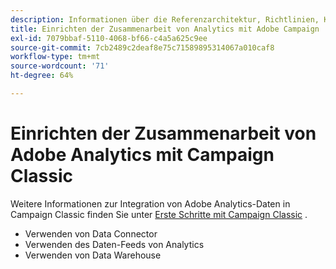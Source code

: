 ```yaml
---
description: Informationen über die Referenzarchitektur, Richtlinien, Konfigurationsschritte und Tests, die Implementierungsspezialisten befolgen müssen, wenn Adobe Analytics mit Adobe Campaign zusammenarbeiten soll.
title: Einrichten der Zusammenarbeit von Analytics mit Adobe Campaign
exl-id: 7079bbaf-5110-4068-bf66-c4a5a625c9ee
source-git-commit: 7cb2489c2deaf8e75c71589895314067a010caf8
workflow-type: tm+mt
source-wordcount: '71'
ht-degree: 64%

---
```


# Einrichten der Zusammenarbeit von Adobe Analytics mit Campaign Classic

Weitere Informationen zur Integration von Adobe Analytics-Daten in Campaign Classic finden Sie unter [Erste Schritte mit Campaign Classic](https://experienceleague.adobe.com/docs/campaign-classic/using/getting-started/starting-with-adobe-campaign/about-adobe-campaign-classic.html) .

* Verwenden von Data Connector
* Verwenden des Daten-Feeds von Analytics
* Verwenden von Data Warehouse
